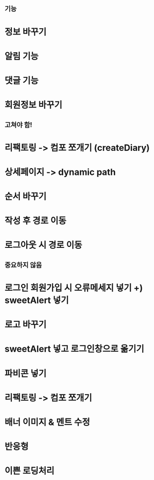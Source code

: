 ## 기능
# 정보 바꾸기
# 알림 기능
# 댓글 기능
# 회원정보 바꾸기

## 고쳐야 함!
# 리팩토링 -> 컴포 쪼개기 (createDiary)
# 상세페이지 -> dynamic path
# 순서 바꾸기
# 작성 후 경로 이동
# 로그아웃 시 경로 이동

## 중요하지 않음
# 로그인 회원가입 시 오류메세지 넣기 +) sweetAlert 넣기
# 로고 바꾸기
# sweetAlert 넣고 로그인창으로 옮기기
# 파비콘 넣기
# 리팩토링 -> 컴포 쪼개기
# 배너 이미지 & 멘트 수정
# 반응형
# 이쁜 로딩처리
